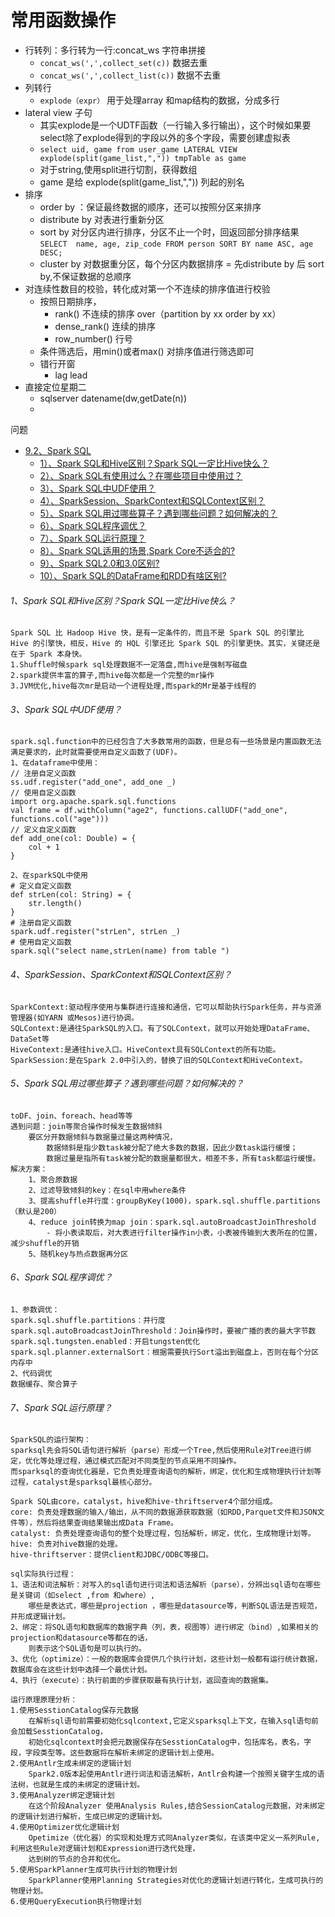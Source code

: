 
#  常用函数操作
- 行转列：多行转为一行:concat_ws 字符串拼接
    -  `concat_ws(',',collect_set(c))` 数据去重
    -  `concat_ws(',',collect_list(c))` 数据不去重
- 列转行  
    - `explode（expr）` 用于处理array 和map结构的数据，分成多行
- lateral view 子句
    - 其实explode是一个UDTF函数（一行输入多行输出），这个时候如果要select除了explode得到的字段以外的多个字段，需要创建虚拟表
    - `select uid, game from user_game LATERAL VIEW explode(split(game_list,",")) tmpTable as game`
    - 对于string,使用split进行切割，获得数组
    - game 是给 explode(split(game_list,",")) 列起的别名
- 排序
    - order by ：保证最终数据的顺序，还可以按照分区来排序
    - distribute by 对表进行重新分区
    - sort by   对分区内进行排序，分区不止一个时，回返回部分排序结果 `SELECT  name, age, zip_code FROM person SORT BY name ASC, age DESC;`
    - cluster by 对数据重分区，每个分区内数据排序 = 先distribute by 后 sort by,不保证数据的总顺序
- 对连续性数目的校验，转化成对第一个不连续的排序值进行校验
    - 按照日期排序，
        - rank() 不连续的排序 over（partition by xx order by xx）
        - dense_rank() 连续的排序
        - row_number() 行号
    - 条件筛选后，用min()或者max() 对排序值进行筛选即可
    - 错行开窗
        - lag lead
- 直接定位星期二
    - sqlserver datename(dw,getDate(n))
    - 

问题
* [9.2、Spark SQL]()
    - [1）、Spark SQL和Hive区别？Spark SQL一定比Hive快么？](#1spark-sqlhivespark-sqlhive)
    - [2）、Spark SQL有使用过么？在哪些项目中使用过？](#2spark-sql)
    - [3）、Spark SQL中UDF使用？](#3spark-sqludf)
    - [4）、SparkSession、SparkContext和SQLContext区别？](#4sparksessionsparkcontextsqlcontext)
    - [5）、Spark SQL用过哪些算子？遇到哪些问题？如何解决的？](#5spark-sql)
    - [6）、Spark SQL程序调优？](#6spark-sql)
    - [7）、Spark SQL运行原理？](#7spark-sql)
    - [8）、Spark SQL适用的场景,Spark Core不适合的?]()
    - [9）、Spark SQL2.0和3.0区别?]()
    - [10）、Spark SQL的DataFrame和RDD有啥区别?]()

###### 1、Spark SQL和Hive区别？Spark SQL一定比Hive快么？
    Spark SQL 比 Hadoop Hive 快，是有一定条件的，而且不是 Spark SQL 的引擎比 Hive 的引擎快，相反，Hive 的 HQL 引擎还比 Spark SQL 的引擎更快。其实，关键还是在于 Spark 本身快。
    1.Shuffle时候spark sql处理数据不一定落盘,而hive是强制写磁盘
    2.spark提供丰富的算子,而hive每次都是一个完整的mr操作
    3.JVM优化,hive每次mr是启动一个进程处理,而spark的Mr是基于线程的

###### 3、Spark SQL中UDF使用？
    spark.sql.function中的已经包含了大多数常用的函数，但是总有一些场景是内置函数无法满足要求的，此时就需要使用自定义函数了(UDF)。
    1、在dataframe中使用：
    // 注册自定义函数
    ss.udf.register("add_one", add_one _)
    // 使用自定义函数
    import org.apache.spark.sql.functions
    val frame = df.withColumn("age2", functions.callUDF("add_one", functions.col("age")))
    // 定义自定义函数
    def add_one(col: Double) = {
        col + 1
    }
    
    2、在sparkSQL中使用
    # 定义自定义函数
    def strLen(col: String) = {
        str.length()
    }
    # 注册自定义函数
    spark.udf.register("strLen", strLen _)
    # 使用自定义函数
    spark.sql("select name,strLen(name) from table ")

###### 4、SparkSession、SparkContext和SQLContext区别？
    SparkContext:驱动程序使用与集群进行连接和通信，它可以帮助执行Spark任务，并与资源管理器(如YARN 或Mesos)进行协调。
    SQLContext:是通往SparkSQL的入口。有了SQLContext，就可以开始处理DataFrame、DataSet等
    HiveContext:是通往hive入口。HiveContext具有SQLContext的所有功能。
    SparkSession:是在Spark 2.0中引入的，替换了旧的SQLContext和HiveContext。

###### 5、Spark SQL用过哪些算子？遇到哪些问题？如何解决的？
    toDF、join、foreach、head等等
    遇到问题：join等聚合操作时候发生数据倾斜
        要区分开数据倾斜与数据量过量这两种情况，
            数据倾斜是指少数task被分配了绝大多数的数据，因此少数task运行缓慢；
            数据过量是指所有task被分配的数据量都很大，相差不多，所有task都运行缓慢。
    解决方案：
        1、聚合原数据
        2、过滤导致倾斜的key：在sql中用where条件
        3、提高shuffle并行度：groupByKey(1000)，spark.sql.shuffle.partitions（默认是200）
        4、reduce join转换为map join：spark.sql.autoBroadcastJoinThreshold
            - 将小表读取后，对大表进行filter操作in小表，小表被传输到大表所在的位置，减少shuffle的开销
        5、随机key与热点数据再分区

###### 6、Spark SQL程序调优？
    1、参数调优：
    spark.sql.shuffle.partitions：并行度
    spark.sql.autoBroadcastJoinThreshold：Join操作时，要被广播的表的最大字节数
    spark.sql.tungsten.enabled：开启tungsten优化
    spark.sql.planner.externalSort：根据需要执行Sort溢出到磁盘上，否则在每个分区内存中
    2、代码调优
    数据缓存、聚合算子

###### 7、Spark SQL运行原理？
    SparkSQL的运行架构：
    sparksql先会将SQL语句进行解析（parse）形成一个Tree,然后使用Rule对Tree进行绑定，优化等处理过程，通过模式匹配对不同类型的节点采用不同操作。
    而sparksql的查询优化器是，它负责处理查询语句的解析，绑定，优化和生成物理执行计划等过程，catalyst是sparksql最核心部分。
    
    Spark SQL由core，catalyst，hive和hive-thriftserver4个部分组成。
    core: 负责处理数据的输入/输出，从不同的数据源获取数据（如RDD,Parquet文件和JSON文件等），然后将结果查询结果输出成Data Frame。
    catalyst: 负责处理查询语句的整个处理过程，包括解析，绑定，优化，生成物理计划等。 
    hive: 负责对hive数据的处理。
    hive-thriftserver：提供client和JDBC/ODBC等接口。
    
    sql实际执行过程：
    1、语法和词法解析：对写入的sql语句进行词法和语法解析（parse），分辨出sql语句在哪些是关键词（如select ,from 和where）,
        哪些是表达式，哪些是projection ，哪些是datasource等，判断SQL语法是否规范，并形成逻辑计划。
    2、绑定：将SQL语句和数据库的数据字典（列，表，视图等）进行绑定（bind）,如果相关的projection和datasource等都在的话，
        则表示这个SQL语句是可以执行的。
    3、优化（optimize）：一般的数据库会提供几个执行计划，这些计划一般都有运行统计数据，数据库会在这些计划中选择一个最优计划。
    4、执行（execute）：执行前面的步骤获取最有执行计划，返回查询的数据集。
    
    运行原理原理分析：
    1.使用SesstionCatalog保存元数据
        在解析sql语句前需要初始化sqlcontext,它定义sparksql上下文，在输入sql语句前会加载SesstionCatalog，
        初始化sqlcontext时会把元数据保存在SesstionCatalog中，包括库名，表名，字段，字段类型等。这些数据将在解析未绑定的逻辑计划上使用。
    2.使用Antlr生成未绑定的逻辑计划
        Spark2.0版本起使用Antlr进行词法和语法解析，Antlr会构建一个按照关键字生成的语法树，也就是生成的未绑定的逻辑计划。
    3.使用Analyzer绑定逻辑计划
        在这个阶段Analyzer 使用Analysis Rules,结合SessionCatalog元数据，对未绑定的逻辑计划进行解析，生成已绑定的逻辑计划。
    4.使用Optimizer优化逻辑计划
        Opetimize（优化器）的实现和处理方式同Analyzer类似，在该类中定义一系列Rule,利用这些Rule对逻辑计划和Expression进行迭代处理，
        达到树的节点的合并和优化。
    5.使用SparkPlanner生成可执行计划的物理计划
        SparkPlanner使用Planning Strategies对优化的逻辑计划进行转化，生成可执行的物理计划。
    6.使用QueryExecution执行物理计划

